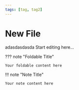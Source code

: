 ```yaml
---
tags: [tag, tag2]
---
```


# New File
adasdasdasda
Start editing here...

??? note "Foldable Title"

    Your foldable content here
!!! note "Note Title"

    Your note content here


